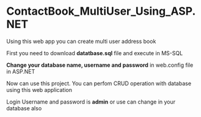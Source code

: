# ContactBook_MultiUser_Using_ASP.NET

Using this web app you can create multi user address book

First you need to download **datatbase.sql** file and execute in MS-SQL

**Change your database name, username and password** in web.config file in ASP.NET 

Now can use this project. You can perfom CRUD operation with database using this web application

Login Username and password is **admin** or use can change in your database also
